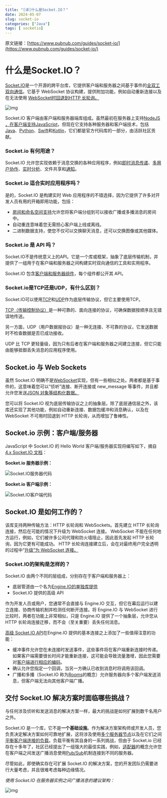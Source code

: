 ```yaml
---
title: "[译]什么是Socket.IO？"
date: 2024-05-07
slug: socket-io
categories: ["Java"]
tags: [ socketio]
---
```




原文链接：[https://www.pubnub.com/guides/socket-io/](https://www.pubnub.com/guides/socket-io/)



# 什么是Socket.IO？

[Socket.IO](https://socket.io/)是一个开源的跨平台库，它提供客户端和服务器之间基于事件的[全双工双向通信](https://www.geeksforgeeks.org/transmission-modes-computer-networks/)。它基于 WebSocket 协议构建，提供附加功能，例如自动重新连接以及在无法使用 [WebSocket时回退到](https://www.pubnub.com/guides/what-are-websockets-and-when-should-you-use-them/)[HTTP 长轮询。](https://www.pubnub.com/blog/http-long-polling/)

![img](https://www.pubnub.com/cdn/3prze68gbwl1/4t7rtQndLsmkIKrTmwacxr/7d22b54ec50fc5b61687ad5a207f4cd7/Client_Server.png?w=700&h=550&fit=pad)

Socket.IO 客户端由客户端和服务器端库组成。虽然最初在服务器上支持[NodeJS ，在客户端支持](https://www.pubnub.com/blog/nodejs-websocket-programming-examples/)[JavaScript](https://www.pubnub.com/guides/javascript/)，但现在它支持各种服务器和客户端技术，包括[Java](https://www.pubnub.com/docs/sdks/java)、[Python](https://www.pubnub.com/docs/sdks/python)、[Swift](https://www.pubnub.com/docs/sdks/swift)和[Kotlin](https://www.pubnub.com/docs/sdks/kotlin)，它们都是官方代码库的一部分，由活跃社区贡献。

### Socket.io 有何用途？

Socket.IO 允许您实现依赖于消息交换的各种应用程序，例如[即时消息传递](https://www.pubnub.com/solutions/chat/)、[多用户协作](https://www.pubnub.com/solutions/multiuser-collaboration/)、[实时分析](https://www.pubnub.com/solutions/data-streaming/)、文件共享和[通知](https://www.pubnub.com/products/mobile-push-notifications/)。

### Socket.io 适合实时应用程序吗？

是的，Socket.IO 是构建实时 Web 应用程序的不错选择，因为它提供了许多对开发人员有用的开箱即用功能，包括：

- [房间和命名空间支持](https://dev.to/wpreble1/socket-io-namespaces-and-rooms-d5h)允许您将客户端分组到可以接收广播或多播消息的房间中。
- 自动重连意味着您无需担心客户端上线或离线。
- 二进制数据支持，使您不仅可以交换聊天消息，还可以交换图像或其他媒体。

### Socket.io 是 API 吗？

Socket.IO不是传统意义上的API。它是一个库或框架，抽象了底层传输机制，并提供了一组用于在客户端和服务器之间构建实时双向通信的工具和实用程序。 

Socket.IO 包含[客户端和服务器组件](https://socket.io/docs/v4/)，每个组件都公开其 API。

### Socket.io是TCP还是UDP，有什么区别？

Socket.IO可以使用[TCP](https://www.pubnub.com/guides/tcp-ip/)和[UDP](https://www.pubnub.com/guides/udp/)作为底层传输协议，但它主要使用TCP。

[TCP（传输控制协议）](https://www.geeksforgeeks.org/what-is-transmission-control-protocol-tcp/)是一种可靠的、面向连接的协议，可确保数据按顺序且无错误地传送。

另一方面，UDP（用户数据报协议）是一种无连接、不可靠的协议，它发送数据时不检查数据是否已成功接收。

UDP 比 TCP 更轻量级，因为只有后者在客户端和服务器之间建立连接，但它只能由能够抵御丢失消息的应用程序使用。

## **Socket.io 与 Web Sockets**

虽然 Socket.IO 明确不是[WebSocket](https://www.pubnub.com/learn/glossary/what-is-websocket/)实现，但有一些相似之处。两者都是基于事件的，这意味着您可以“侦听”连接、断开连接或 new_message 等事件，并且都允许您发送[JSON 对象等结构化数据。](https://www.w3schools.com/js/js_json_objects.asp)

您可以将 Socket.IO 视为底层传输协议之上的抽象层。除了底层通信层之外，该库还实现了其他功能，例如自动重新连接、数据包缓冲和消息确认，以及在 WebSocket 不可用时回退到 HTTP 长轮询，从而增加了鲁棒性。

## **Socket.io 示例：客户端/服务器**

JavaScript 中 Socket.IO 的 Hello World 客户端/服务器实现将编写如下，摘自[4.x Socket.IO 文档](https://socket.io/docs/v4/)：

**Socket.io 服务器示例：**

![Socket.IO服务器代码](https://www.pubnub.com/cdn/3prze68gbwl1/40uArOVlAmoZlNuuMX9FZ7/a9f0be25c98b1f564d83de5ceb6c3d2c/socket.io.server.png?w=700&h=550&fit=pad)

**Socket.io 客户端示例：**

![Socket.IO客户端代码](https://www.pubnub.com/cdn/3prze68gbwl1/1G2eAMlK0hd6NQlpK7sh7d/5d90236386a536e0ddb73e5925e8f4ef/socket.io.client.png?w=700&h=550&fit=pad)

## Socket.IO 是如何工作的？

该库支持两种传输方法：HTTP 长轮询和 WebSockets。首先建立 HTTP 长轮询连接，然后在可能的情况下升级为 WebSocket 连接。 WebSocket 不能在任何地方运行，例如，它们被许多公司代理和防火墙阻止，因此首先发起 HTTP 长轮询，因为它更有可能成功。 HTTP 长轮询连接建立后，会在对最终用户完全透明的过程中“[升级”为 WebSocket 连接。](https://socket.io/docs/v4/how-it-works/#upgrade-mechanism)

### **Socket.IO的架构是怎样的？**

Socket.IO 由两个不同的层组成，分别存在于客户端和服务器上：

- 底层管道由一个名为[Engine.IO的单独库提供](https://www.npmjs.com/package/engine.io)
- Socket.IO 提供的高级 API

作为开发人员或用户，您通常不会直接与 Engine.IO 交互，但它在幕后运行以建立连接、协商传输机制并检测任何断开连接。将 Engine.IO 与 WebSocket 进行比较时，两者在功能上非常相似，只是 Engine.IO 提供了一个抽象层，允许您从 HTTP 长轮询连接迁移，而不会（至关重要）丢失任何消息。 

[高级 Socket.IO API](https://socket.io/docs/v4/server-api/)在Engine.IO 提供的基本连接之上添加了一些值得注意的功能：

- 缓冲事件允许您在未连接时发送事件，这些事件将在客户端重新连接时传递。如果客户端需要很长时间才能重新连接，这可能会导致流量激增，因此您需要对[客户端进行相应的编码](https://socket.io/docs/v4/client-offline-behavior/#buffered-events)。
- 确认允许您指定一个回调，当另一方确认已收到消息时将调用该回调。
- 广播和多播（Socket.IO 称为[Rooms](https://socket.io/docs/v4/rooms/)的概念）允许服务器向多个客户端发送消息，但客户端无法向其他客户端广播。

## 交付 Socket.IO 解决方案时面临哪些挑战？

与任何涉及侦听和发送消息的解决方案一样，最大的挑战是如何扩展到数千名用户之外。

Socket.IO 是一个库，它不是**一个基础设施**。作为解决方案架构师或开发人员，您负责决定解决方案如何可靠地扩展，这将涉及使用[多个服务器节点](https://socket.io/docs/v4/using-multiple-nodes/)以及在它们之间[平衡客户端连接的负载](https://www.pubnub.com/guides/load-balancing/)。负载平衡有其自身的一系列挑战，但由于 Socket.io 已经存在十多年了，社区已经提出了一组强大的最佳实践，例如，[适配器](https://socket.io/docs/v4/adapter/)的概念允许您在客户端之间发送广播消息使用[Pub/Sub](https://www.pubnub.com/guides/everything-you-need-to-know-about-pub-sub/)机制连接到不同的服务器。

尽管如此，即使确实存在可扩展 Socket.IO 的解决方案，您的开发团队仍需要进行大量考虑，并且很难考虑每种边缘情况。 

*使用 Socket.IO 在服务器实例之间广播消息的建议架构：*

![img](https://www.pubnub.com/cdn/3prze68gbwl1/3Qevza67o2ZdxHLAmJZXin/dc8feed8b638a5a9056c46aa85e48022/Client_server_datastore.png?w=700&h=550&fit=pad)


